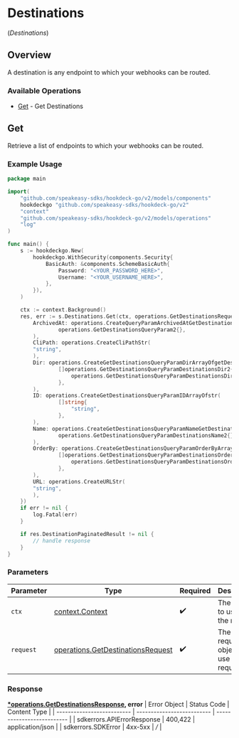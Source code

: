 # Destinations
(*Destinations*)

## Overview

A destination is any endpoint to which your webhooks can be routed.

### Available Operations

* [Get](#get) - Get Destinations

## Get

Retrieve a list of endpoints to which your webhooks can be routed.

### Example Usage

```go
package main

import(
	"github.com/speakeasy-sdks/hookdeck-go/v2/models/components"
	hookdeckgo "github.com/speakeasy-sdks/hookdeck-go/v2"
	"context"
	"github.com/speakeasy-sdks/hookdeck-go/v2/models/operations"
	"log"
)

func main() {
    s := hookdeckgo.New(
        hookdeckgo.WithSecurity(components.Security{
            BasicAuth: &components.SchemeBasicAuth{
                Password: "<YOUR_PASSWORD_HERE>",
                Username: "<YOUR_USERNAME_HERE>",
            },
        }),
    )

    ctx := context.Background()
    res, err := s.Destinations.Get(ctx, operations.GetDestinationsRequest{
        ArchivedAt: operations.CreateQueryParamArchivedAtGetDestinationsQueryParam2(
                operations.GetDestinationsQueryParam2{},
        ),
        CliPath: operations.CreateCliPathStr(
        "string",
        ),
        Dir: operations.CreateGetDestinationsQueryParamDirArrayOfgetDestinationsQueryParamDestinationsDir2(
                []operations.GetDestinationsQueryParamDestinationsDir2{
                    operations.GetDestinationsQueryParamDestinationsDir2Desc,
                },
        ),
        ID: operations.CreateGetDestinationsQueryParamIDArrayOfstr(
                []string{
                    "string",
                },
        ),
        Name: operations.CreateGetDestinationsQueryParamNameGetDestinationsQueryParamDestinationsName2(
                operations.GetDestinationsQueryParamDestinationsName2{},
        ),
        OrderBy: operations.CreateGetDestinationsQueryParamOrderByArrayOfgetDestinationsQueryParamDestinationsOrderBy2(
                []operations.GetDestinationsQueryParamDestinationsOrderBy2{
                    operations.GetDestinationsQueryParamDestinationsOrderBy2CreatedAt,
                },
        ),
        URL: operations.CreateURLStr(
        "string",
        ),
    })
    if err != nil {
        log.Fatal(err)
    }

    if res.DestinationPaginatedResult != nil {
        // handle response
    }
}
```

### Parameters

| Parameter                                                                              | Type                                                                                   | Required                                                                               | Description                                                                            |
| -------------------------------------------------------------------------------------- | -------------------------------------------------------------------------------------- | -------------------------------------------------------------------------------------- | -------------------------------------------------------------------------------------- |
| `ctx`                                                                                  | [context.Context](https://pkg.go.dev/context#Context)                                  | :heavy_check_mark:                                                                     | The context to use for the request.                                                    |
| `request`                                                                              | [operations.GetDestinationsRequest](../../models/operations/getdestinationsrequest.md) | :heavy_check_mark:                                                                     | The request object to use for the request.                                             |


### Response

**[*operations.GetDestinationsResponse](../../models/operations/getdestinationsresponse.md), error**
| Error Object               | Status Code                | Content Type               |
| -------------------------- | -------------------------- | -------------------------- |
| sdkerrors.APIErrorResponse | 400,422                    | application/json           |
| sdkerrors.SDKError         | 4xx-5xx                    | */*                        |
